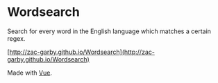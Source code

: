# Wordsearch
Search for every word in the English language which matches a certain regex.

[http://zac-garby.github.io/Wordsearch](http://zac-garby.github.io/Wordsearch)

Made with [Vue](http://vuejs.org).
